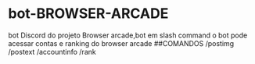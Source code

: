 # bot-BROWSER-ARCADE
bot Discord do projeto Browser arcade,bot em slash command o bot pode acessar contas e ranking do browser arcade 
##COMANDOS
/postimg 
/postext
/accountinfo
/rank
